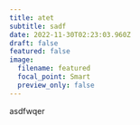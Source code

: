 ```yaml
---
title: atet
subtitle: sadf
date: 2022-11-30T02:23:03.960Z
draft: false
featured: false
image:
  filename: featured
  focal_point: Smart
  preview_only: false
---
```

asdfwqer